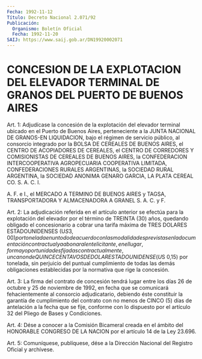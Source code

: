 ```yaml
---
Fecha: 1992-11-12
Título: Decreto Nacional 2.071/92
Publicación:
  Organismo: Boletín Oficial
  Fecha: 1992-11-20
SAIJ: https://www.saij.gob.ar/DN19920002071
---
```

# CONCESION DE LA EXPLOTACION DEL ELEVADOR TERMINAL DE GRANOS DEL PUERTO DE BUENOS AIRES

<a id="1"></a>
Art. 1: Adjudícase la concesión de la explotación del elevador terminal  ubicado  en el Puerto de Buenos Aires, perteneciente a la JUNTA  NACIONAL  DE  GRANOS-EN  LIQUIDACION,  bajo  el  régimen  de servicio público, al consorcio  integrado  por la BOLSA DE CEREALES DE BUENOS AIRES, el CENTRO DE ACOPIADORES DE  CEREALES,  el  CENTRO DE  CORREDORES  Y  COMISIONISTAS  DE  CEREALES  DE BUENOS AIRES, la CONFEDERACION  INTERCOOPERATIVA AGROPECUARIA COOPERATIVA  LIMITADA, CONFEDERACIONES  RURALES  ARGENTINAS,  la SOCIEDAD RURAL ARGENTINA, la SOCIEDAD ANONIMA GENARO GARCIA, LA PLATA  CEREAL CO. S. A. C. I.

A.  F.  e  I.,  el  MERCADO  A  TERMINO  DE BUENOS AIRES  y  TAGSA, TRANSPORTADORA Y ALMACENADORA A GRANEL S. A. C. y F.

<a id="2"></a>
Art.  2:  La  adjudicación referida en el artículo anterior se efectúa para la explotación  del elevador por el término de TREINTA (30) años, quedando obligado el  concesionario  a cobrar una tarifa máxima de TRES DOLARES ESTADOUNIDENSES (U$S 3,00)  por  tonelada en un todo de acuerdo con las modalidades previstas en la documentación  contractual  y  a  abonar  al ente licitante, en  el lugar, forma y oportunidades fijadas contractualmente,  un canon de QUINCE  CENTAVOS  DE  DOLAR ESTADOUNIDENSE (U$S 0,15) por tonelada, sin  perjuicio  del  puntual    cumplimiento  de  todas  las  demás obligaciones establecidas por la  normativa  que rige la concesión.

<a id="3"></a>
Art.  3: La firma del contrato de concesión tendrá lugar entre los días 26  de  octubre y 25 de noviembre de 1992, en fecha que se comunicará fehacientemente  al  consorcio  adjudicatario,  debiendo éste  constituir  la  garantía de cumplimiento del contrato con  no menos de CINCO (5) días  de  antelación  a  la  fecha  que se fije, conforme con lo dispuesto por el artículo 32 del Pliego  de Bases y Condiciones.

<a id="4"></a>
Art.  4:  Dése  a conocer a la Comisión Bicameral creada en el ámbito del HONORABLE CONGRESO  DE  LA  NACION por el artículo 14 de la Ley 23.696.

<a id="5"></a>
Art.  5: Comuníquese, publíquese, dése a la Dirección Nacional del Registro Oficial y archívese.